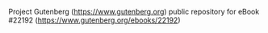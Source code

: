Project Gutenberg (https://www.gutenberg.org) public repository for eBook #22192 (https://www.gutenberg.org/ebooks/22192)
